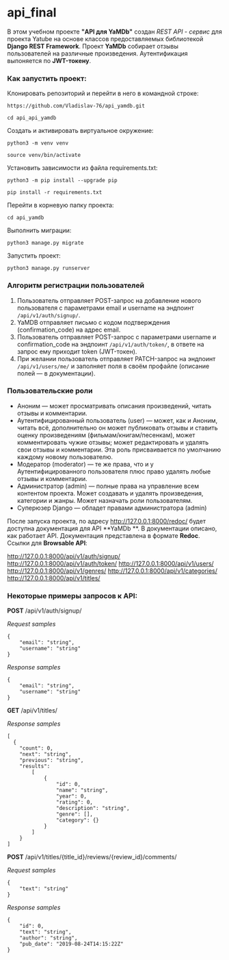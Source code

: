 # api_final

В этом учебном проекте **"API для YaMDb"** создан *REST API - сервис* для проекта Yatube на основе классов предоставляемых библиотекой **Django REST Framework**.
Проект **YaMDb** собирает отзывы пользователей на различные произведения.
Аутентификация выпоняется по **JWT-токену**.

### Как запустить проект:

Клонировать репозиторий и перейти в него в командной строке:

```
https://github.com/Vladislav-76/api_yamdb.git
```

```
cd api_api_yamdb
```

Cоздать и активировать виртуальное окружение:

```
python3 -m venv venv
```

```
source venv/bin/activate
```

Установить зависимости из файла requirements.txt:

```
python3 -m pip install --upgrade pip
```

```
pip install -r requirements.txt
```

Перейти в корневую папку проекта:

```
cd api_yamdb
```

Выполнить миграции:

```
python3 manage.py migrate
```

Запустить проект:

```
python3 manage.py runserver
```

### Алгоритм регистрации пользователей
1. Пользователь отправляет POST-запрос на добавление нового пользователя с параметрами email и username на эндпоинт ```/api/v1/auth/signup/```.
2. YaMDB отправляет письмо с кодом подтверждения (confirmation_code) на адрес email.
3. Пользователь отправляет POST-запрос с параметрами username и confirmation_code на эндпоинт ```/api/v1/auth/token/```, в ответе на запрос ему приходит token (JWT-токен).
4. При желании пользователь отправляет PATCH-запрос на эндпоинт ```/api/v1/users/me/``` и заполняет поля в своём профайле (описание полей — в документации).

### Пользовательские роли

- Аноним — может просматривать описания произведений, читать отзывы и комментарии.
- Аутентифицированный пользователь (user) — может, как и Аноним, читать всё, дополнительно он может публиковать отзывы и ставить оценку произведениям (фильмам/книгам/песенкам), может комментировать чужие отзывы; может редактировать и удалять свои отзывы и комментарии. Эта роль присваивается по умолчанию каждому новому пользователю.
- Модератор (moderator) — те же права, что и у Аутентифицированного пользователя плюс право удалять любые отзывы и комментарии.
- Администратор (admin) — полные права на управление всем контентом проекта. Может создавать и удалять произведения, категории и жанры. Может назначать роли пользователям.
- Суперюзер Django — обладет правами администратора (admin)


После запуска проекта, по адресу http://127.0.0.1:8000/redoc/ будет доступна документация для API **YaMDb **. В документации описано, как работает API. Документация представлена в формате **Redoc**.
Ссылки для **Browsable API**:

http://127.0.0.1:8000/api/v1/auth/signup/
http://127.0.0.1:8000/api/v1/auth/token/
http://127.0.0.1:8000/api/v1/users/
http://127.0.0.1:8000/api/v1/genres/
http://127.0.0.1:8000/api/v1/categories/
http://127.0.0.1:8000/api/v1/titles/

### Некоторые примеры запросов к API:

**POST** /api/v1/auth/signup/

*Request samples*
```
{
    "email": "string",
    "username": "string"
}
```
*Response samples*
```
{
    "email": "string",
    "username": "string"
}
```

**GET** /api/v1/titles/

*Response samples*
```
[
  {
    "count": 0,
    "next": "string",
    "previous": "string",
    "results":
        [
            {
                "id": 0,
                "name": "string",
                "year": 0,
                "rating": 0,
                "description": "string",
                "genre": [],
                "category": {}
            }
        ]
    }
]
```

**POST** /api/v1/titles/{title_id}/reviews/{review_id}/comments/

*Request samples*
```
{
    "text": "string"
}
```
*Response samples*
```
{
    "id": 0,
    "text": "string",
    "author": "string",
    "pub_date": "2019-08-24T14:15:22Z"
}
```
